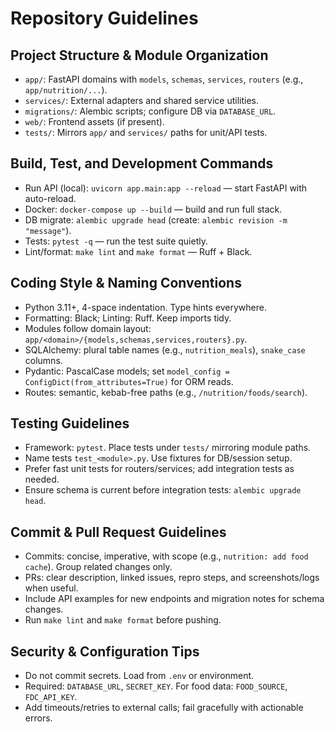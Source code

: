 # Repository Guidelines

## Project Structure & Module Organization
- `app/`: FastAPI domains with `models`, `schemas`, `services`, `routers` (e.g., `app/nutrition/...`).
- `services/`: External adapters and shared service utilities.
- `migrations/`: Alembic scripts; configure DB via `DATABASE_URL`.
- `web/`: Frontend assets (if present).
- `tests/`: Mirrors `app/` and `services/` paths for unit/API tests.

## Build, Test, and Development Commands
- Run API (local): `uvicorn app.main:app --reload` — start FastAPI with auto-reload.
- Docker: `docker-compose up --build` — build and run full stack.
- DB migrate: `alembic upgrade head` (create: `alembic revision -m "message"`).
- Tests: `pytest -q` — run the test suite quietly.
- Lint/format: `make lint` and `make format` — Ruff + Black.

## Coding Style & Naming Conventions
- Python 3.11+, 4-space indentation. Type hints everywhere.
- Formatting: Black; Linting: Ruff. Keep imports tidy.
- Modules follow domain layout: `app/<domain>/{models,schemas,services,routers}.py`.
- SQLAlchemy: plural table names (e.g., `nutrition_meals`), `snake_case` columns.
- Pydantic: PascalCase models; set `model_config = ConfigDict(from_attributes=True)` for ORM reads.
- Routes: semantic, kebab-free paths (e.g., `/nutrition/foods/search`).

## Testing Guidelines
- Framework: `pytest`. Place tests under `tests/` mirroring module paths.
- Name tests `test_<module>.py`. Use fixtures for DB/session setup.
- Prefer fast unit tests for routers/services; add integration tests as needed.
- Ensure schema is current before integration tests: `alembic upgrade head`.

## Commit & Pull Request Guidelines
- Commits: concise, imperative, with scope (e.g., `nutrition: add food cache`). Group related changes only.
- PRs: clear description, linked issues, repro steps, and screenshots/logs when useful.
- Include API examples for new endpoints and migration notes for schema changes.
- Run `make lint` and `make format` before pushing.

## Security & Configuration Tips
- Do not commit secrets. Load from `.env` or environment.
- Required: `DATABASE_URL`, `SECRET_KEY`. For food data: `FOOD_SOURCE`, `FDC_API_KEY`.
- Add timeouts/retries to external calls; fail gracefully with actionable errors.

